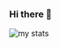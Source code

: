 ### Hi there 👋

<!--
**AhojHajzle/AhojHajzle** is a ✨ _special_ ✨ repository because its `README.md` (this file) appears on your GitHub profile.

Here are some ideas to get you started:

- 🔭 I’m currently working on ...

- 👯 I’m looking to collaborate on ...
- 🌱 I’m currently learning C
- 🤔 I’m looking for help with ...
- 💬 Ask me about ...
- 📫 How to reach me: ...
- 😄 Pronouns: ...
- ⚡ Fun fact: ...
-->

<img alt="my stats" align="center" src="https://github-readme-stats.vercel.app/api?username=AhojHajzle"/>
